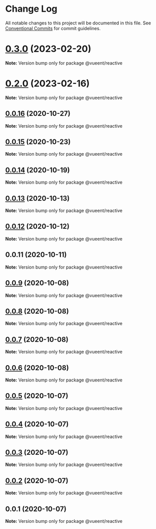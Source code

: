 # Change Log

All notable changes to this project will be documented in this file.
See [Conventional Commits](https://conventionalcommits.org) for commit guidelines.

# [0.3.0](https://github.com/vueent/vueent/compare/v0.2.0...v0.3.0) (2023-02-20)

**Note:** Version bump only for package @vueent/reactive





# [0.2.0](https://github.com/vueent/vueent/compare/v0.1.3...v0.2.0) (2023-02-16)

**Note:** Version bump only for package @vueent/reactive





## [0.0.16](https://github.com/vueent/vueent/compare/v0.0.15...v0.0.16) (2020-10-27)

**Note:** Version bump only for package @vueent/reactive





## [0.0.15](https://github.com/vueent/vueent/compare/v0.0.14...v0.0.15) (2020-10-23)

**Note:** Version bump only for package @vueent/reactive





## [0.0.14](https://github.com/vueent/vueent/compare/v0.0.13...v0.0.14) (2020-10-19)

**Note:** Version bump only for package @vueent/reactive





## [0.0.13](https://github.com/vueent/vueent/compare/v0.0.12...v0.0.13) (2020-10-13)

**Note:** Version bump only for package @vueent/reactive





## [0.0.12](https://github.com/vueent/vueent/compare/v0.0.11...v0.0.12) (2020-10-12)

**Note:** Version bump only for package @vueent/reactive





## 0.0.11 (2020-10-11)

**Note:** Version bump only for package @vueent/reactive





## [0.0.9](https://github.com/vueent/vueent/compare/@vueent/reactive@0.0.8...@vueent/reactive@0.0.9) (2020-10-08)

**Note:** Version bump only for package @vueent/reactive





## [0.0.8](https://github.com/vueent/vueent/compare/@vueent/reactive@0.0.7...@vueent/reactive@0.0.8) (2020-10-08)

**Note:** Version bump only for package @vueent/reactive





## [0.0.7](https://github.com/vueent/vueent/compare/@vueent/reactive@0.0.6...@vueent/reactive@0.0.7) (2020-10-08)

**Note:** Version bump only for package @vueent/reactive





## [0.0.6](https://github.com/vueent/vueent/compare/@vueent/reactive@0.0.5...@vueent/reactive@0.0.6) (2020-10-08)

**Note:** Version bump only for package @vueent/reactive





## [0.0.5](https://github.com/vueent/vueent/compare/@vueent/reactive@0.0.4...@vueent/reactive@0.0.5) (2020-10-07)

**Note:** Version bump only for package @vueent/reactive





## [0.0.4](https://github.com/vueent/vueent/compare/@vueent/reactive@0.0.3...@vueent/reactive@0.0.4) (2020-10-07)

**Note:** Version bump only for package @vueent/reactive





## [0.0.3](https://github.com/vueent/vueent/compare/@vueent/reactive@0.0.1...@vueent/reactive@0.0.3) (2020-10-07)

**Note:** Version bump only for package @vueent/reactive





## [0.0.2](https://github.com/vueent/vueent/compare/@vueent/reactive@0.0.1...@vueent/reactive@0.0.2) (2020-10-07)

**Note:** Version bump only for package @vueent/reactive





## 0.0.1 (2020-10-07)

**Note:** Version bump only for package @vueent/reactive
